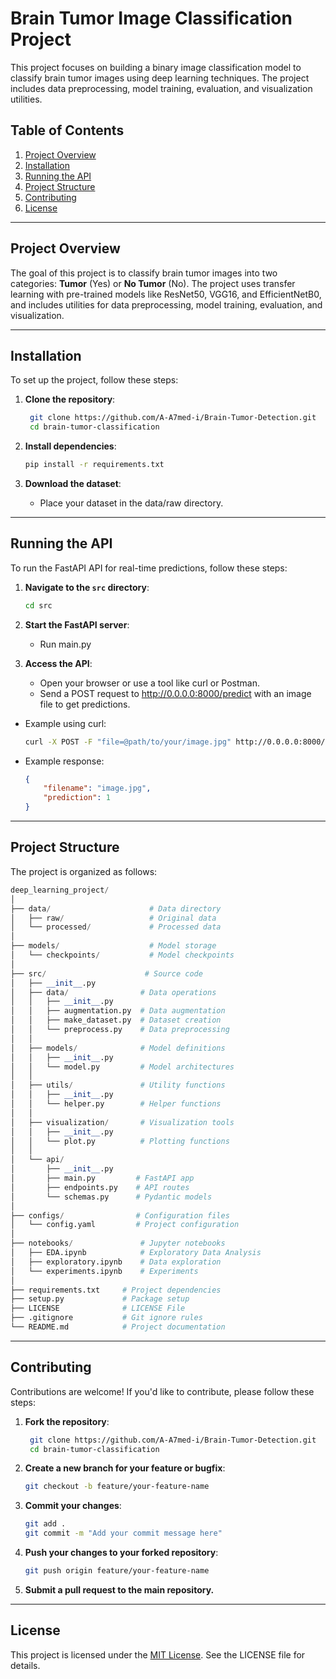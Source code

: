 # Brain Tumor Image Classification Project

This project focuses on building a binary image classification model to classify brain tumor images using deep learning techniques. The project includes data preprocessing, model training, evaluation, and visualization utilities.

## Table of Contents
1. [Project Overview](#project-overview)
2. [Installation](#installation)
3. [Running the API](#running-the-api)
4. [Project Structure](#project-structure)
5. [Contributing](#contributing)
6. [License](#license)

---

## Project Overview

The goal of this project is to classify brain tumor images into two categories: **Tumor** (Yes) or **No Tumor** (No). The project uses transfer learning with pre-trained models like ResNet50, VGG16, and EfficientNetB0, and includes utilities for data preprocessing, model training, evaluation, and visualization.

---

## Installation

To set up the project, follow these steps:

1. **Clone the repository**:
   ```bash
    git clone https://github.com/A-A7med-i/Brain-Tumor-Detection.git
    cd brain-tumor-classification
    ```

2. **Install dependencies**:
    ```bash
    pip install -r requirements.txt
    ```

3. **Download the dataset**:
    * Place your dataset in the data/raw directory.


---

## Running the API

To run the FastAPI API for real-time predictions, follow these steps:

1. **Navigate to the `src` directory**:
    ```bash
    cd src
    ```

2. **Start the FastAPI server**:
    * Run main.py
    

3. **Access the API**:
    * Open your browser or use a tool like curl or Postman.
    * Send a POST request to http://0.0.0.0:8000/predict with an image file to get predictions.


* Example using curl:
    ```bash
    curl -X POST -F "file=@path/to/your/image.jpg" http://0.0.0.0:8000/predict
    ```

* Example response:
    ```json
    {
        "filename": "image.jpg",
        "prediction": 1
    }
    ```

---


## Project Structure

The project is organized as follows:

```python
deep_learning_project/
│
├── data/                      # Data directory
│   ├── raw/                   # Original data
│   └── processed/             # Processed data
│
├── models/                    # Model storage
│   └── checkpoints/           # Model checkpoints
│
├── src/                      # Source code
│   ├── __init__.py
│   ├── data/                # Data operations
│   │   ├── __init__.py
│   │   ├── augmentation.py  # Data augmentation
│   │   ├── make_dataset.py  # Dataset creation
│   │   └── preprocess.py    # Data preprocessing
│   │
│   ├── models/              # Model definitions
│   │   ├── __init__.py
│   │   └── model.py         # Model architectures
│   │
│   ├── utils/               # Utility functions
│   │   ├── __init__.py
│   │   └── helper.py        # Helper functions
│   │
│   ├── visualization/       # Visualization tools
│   │   ├── __init__.py
│   │   └── plot.py          # Plotting functions
│   │     
│   └── api/                
│       ├── __init__.py
│       ├── main.py         # FastAPI app
│       ├── endpoints.py    # API routes
│       └── schemas.py      # Pydantic models
│
├── configs/                # Configuration files
│   └── config.yaml         # Project configuration
│
├── notebooks/               # Jupyter notebooks
│   ├── EDA.ipynb            # Exploratory Data Analysis
│   ├── exploratory.ipynb    # Data exploration
│   └── experiments.ipynb    # Experiments
│
├── requirements.txt     # Project dependencies
├── setup.py             # Package setup
├── LICENSE              # LICENSE File
├── .gitignore           # Git ignore rules
└── README.md            # Project documentation
```


---

## Contributing

Contributions are welcome! If you'd like to contribute, please follow these steps:

1. **Fork the repository**:
   ```bash
    git clone https://github.com/A-A7med-i/Brain-Tumor-Detection.git
    cd brain-tumor-classification
    ```
2. **Create a new branch for your feature or bugfix**:
    ```bash
    git checkout -b feature/your-feature-name
    ```

3. **Commit your changes**:
    ```bash
    git add .
    git commit -m "Add your commit message here"
    ```

4. **Push your changes to your forked repository**:
    ```bash
    git push origin feature/your-feature-name
    ```

5. **Submit a pull request to the main repository.**


---

## License

This project is licensed under the [MIT License](LICENSE). See the LICENSE file for details.